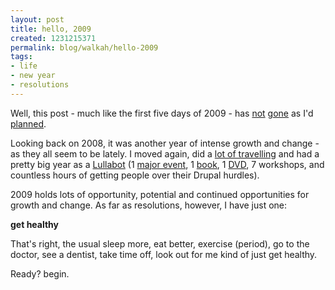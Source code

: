 ```yaml
--- 
layout: post
title: hello, 2009
created: 1231215371
permalink: blog/walkah/hello-2009
tags: 
- life
- new year
- resolutions
---
```

Well, this post - much like the first five days of 2009 - has <a href="http://twitter.com/walkah/status/1093056373">not</a> <a href="http://twitter.com/walkah/status/1096088163">gone</a> as I'd <a href="http://twitter.com/walkah/status/1098018094">planned</a>.

Looking back on 2008, it was another year of intense growth and change - as they all seem to be lately. I moved again, did a <a href="http://www.dopplr.com/traveller/walkah/public">lot of travelling</a> and had a pretty big year as a <a href="http://www.lullabot.com/">Lullabot</a> (1 <a href="http://www.doitwithdrupal.com/">major event</a>, 1 <a href="http://www.amazon.com/Using-Drupal-Angela-Byron/dp/0596515804/">book</a>, 1 <a href="http://www.amazon.com/Understanding-Drupal-Jeff-Robbins/dp/B001GXCVWK/">DVD</a>, 7 workshops, and countless hours of getting people over their Drupal hurdles).

2009 holds lots of opportunity, potential and continued opportunities for growth and change. As far as resolutions, however, I have just one:

**get healthy**

That's right, the usual sleep more, eat better, exercise (period), go to the doctor, see a dentist, take time off, look out for me kind of just get healthy.

Ready? begin.
